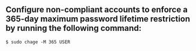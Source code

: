 ## Configure non-compliant accounts to enforce a 365-day maximum password lifetime restriction by running the following command:
    $ sudo chage -M 365 USER
